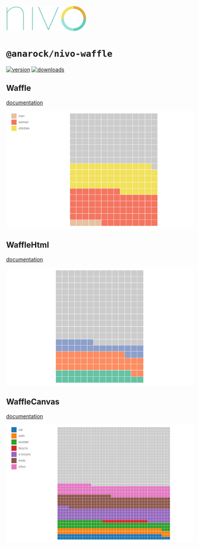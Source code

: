 <a href="https://nivo.rocks"><img alt="nivo" src="https://raw.githubusercontent.com/plouc/nivo/master/nivo.png" width="216" height="68"/></a>

# `@anarock/nivo-waffle`

[![version](https://img.shields.io/npm/v/@anarock/nivo-waffle?style=for-the-badge)](https://www.npmjs.com/package/@anarock/nivo-waffle)
[![downloads](https://img.shields.io/npm/dm/@anarock/nivo-waffle?style=for-the-badge)](https://www.npmjs.com/package/@anarock/nivo-waffle)

## Waffle

[documentation](http://nivo.rocks/waffle/)

![Waffle](https://raw.githubusercontent.com/plouc/nivo/master/website/src/assets/captures/waffle.png)

## WaffleHtml

[documentation](http://nivo.rocks/waffle/html/)

![WaffleHtml](https://raw.githubusercontent.com/plouc/nivo/master/website/src/assets/captures/waffle-html.png)

## WaffleCanvas

[documentation](http://nivo.rocks/waffle/canvas/)

![WaffleCanvas](https://raw.githubusercontent.com/plouc/nivo/master/website/src/assets/captures/waffle-canvas.png)
